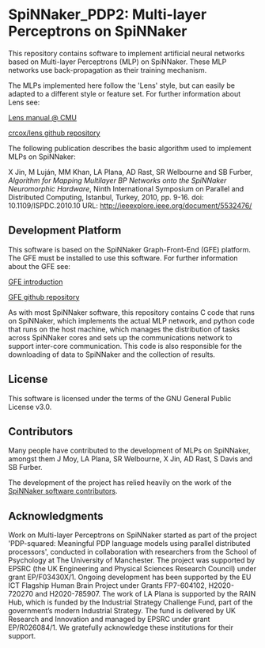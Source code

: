 SpiNNaker_PDP2: Multi-layer Perceptrons on SpiNNaker
====================================================

This repository contains software to implement artificial neural
networks based on Multi-layer Perceptrons (MLP) on SpiNNaker.
These MLP networks use back-propagation as their training mechanism.

The MLPs implemented here follow the 'Lens' style, but can easily be
adapted to a different style or feature set. For further information
about Lens see:

[Lens manual @ CMU](https://ni.cmu.edu/~plaut/Lens/Manual)

[crcox/lens github repository](https://github.com/crcox/lens)

The following publication describes the basic algorithm used to implement
MLPs on SpiNNaker:

X Jin, M Luján, MM Khan, LA Plana, AD Rast, SR Welbourne and SB Furber,
*Algorithm for Mapping Multilayer BP Networks onto the SpiNNaker
Neuromorphic Hardware*,
Ninth International Symposium on Parallel and Distributed Computing,
Istanbul, Turkey, 2010, pp. 9-16.
doi: 10.1109/ISPDC.2010.10
URL: http://ieeexplore.ieee.org/document/5532476/

Development Platform
--------------------

This software is based on the SpiNNaker Graph-Front-End (GFE) platform.
The GFE must be installed to use this software. For further information
about the GFE see:

[GFE introduction](http://spinnakermanchester.github.io/graph_front_end/5.0.0/index.html)

[GFE github repository](https://github.com/SpiNNakerManchester/SpiNNakerGraphFrontEnd)

As with most SpiNNaker software, this repository contains C code that
runs on SpiNNaker, which implements the actual MLP network, and python
code that runs on the host machine, which manages the distribution of
tasks across SpiNNaker cores and sets up the communications network
to support inter-core communication. This code is also responsible for
the downloading of data to SpiNNaker and the collection of results.

License
-------

This software is licensed under the terms of the GNU General Public License v3.0. 

Contributors
------------

Many people have contributed to the development of MLPs on SpiNNaker,
amongst them J Moy, LA Plana, SR Welbourne, X Jin, AD Rast, S Davis
and SB Furber.

The development of the project has relied heavily on the work of the
[SpiNNaker software contributors](http://spinnakermanchester.github.io/common_pages/5.0.0/LicenseAgreement.html#contributors).

Acknowledgments
---------------

Work on Multi-layer Perceptrons on SpiNNaker started as part of the
project 'PDP-squared: Meaningful PDP language models using parallel
distributed processors', conducted in collaboration with researchers
from the School of Psychology at The University of Manchester. The project
was supported by EPSRC (the UK Engineering and Physical Sciences Research
Council) under grant EP/F03430X/1. Ongoing development has been supported by
the EU ICT Flagship Human Brain Project under Grants FP7-604102, H2020-720270
and H2020-785907. The work of LA Plana is supported by the RAIN Hub, which is
funded by the Industrial Strategy Challenge Fund, part of the government’s
modern Industrial Strategy. The fund is delivered by UK Research and
Innovation and managed by EPSRC under grant EP/R026084/1.
We gratefully acknowledge these institutions for their support.
